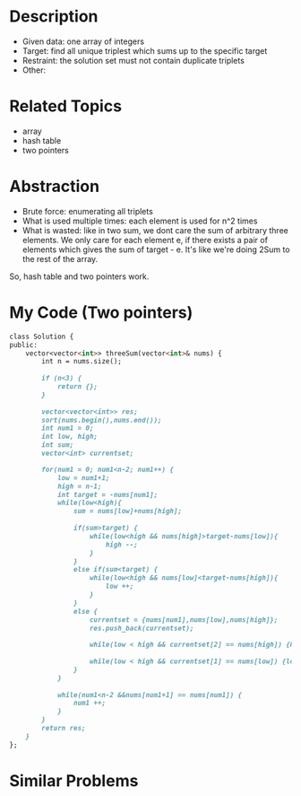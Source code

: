 Description
================
* Given data: one array of integers
* Target: find all unique triplest which sums up to the specific target
* Restraint: the solution set must not contain duplicate triplets
* Other: 

Related Topics
================
* array
* hash table
* two pointers

Abstraction
================
* Brute force: enumerating all triplets
* What is used multiple times: each element is used for n^2 times
* What is wasted: like in two sum, we dont care the sum of arbitrary three elements. We only care for each element e, if there exists a pair of elements which gives the sum of target - e. It's like we're doing 2Sum to the rest of the array.

So, hash table and two pointers work.

My Code (Two pointers)
================

```md
class Solution {
public:
    vector<vector<int>> threeSum(vector<int>& nums) {
        int n = nums.size();
        
        if (n<3) {
            return {};
        }
        
        vector<vector<int>> res;
        sort(nums.begin(),nums.end());
        int num1 = 0;
        int low, high;
        int sum;
        vector<int> currentset;

        for(num1 = 0; num1<n-2; num1++) {
            low = num1+1;
            high = n-1;
            int target = -nums[num1];
            while(low<high){
                sum = nums[low]+nums[high];
                
                if(sum>target) {
                    while(low<high && nums[high]>target-nums[low]){
                        high --;
                    }
                }
                else if(sum<target) {
                    while(low<high && nums[low]<target-nums[high]){
                        low ++;
                    }
                }
                else {
                    currentset = {nums[num1],nums[low],nums[high]};
                    res.push_back(currentset);
                    
                    while(low < high && currentset[2] == nums[high]) {high--;}
                    
                    while(low < high && currentset[1] == nums[low]) {low++;}
                }
            }
            
            while(num1<n-2 &&nums[num1+1] == nums[num1]) {
                num1 ++;
            }
        }
        return res;
    }
};
```

Similar Problems
===============
